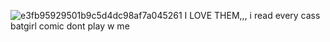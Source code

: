![e3fb95929501b9c5d4dc98af7a045261](https://github.com/user-attachments/assets/d265a965-fa70-40ba-8011-eac55ded7a03)
I LOVE THEM,,, i read every cass batgirl comic dont play w me
